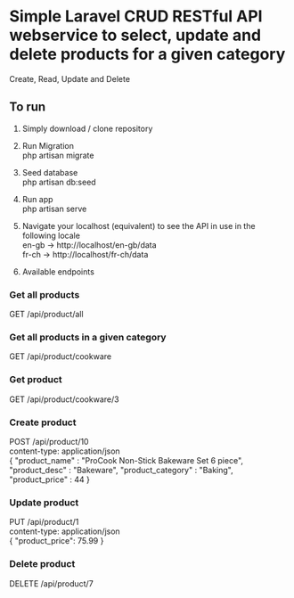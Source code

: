 # Simple Laravel CRUD RESTful API webservice to select, update and delete products for a given category
Create, Read, Update and Delete 

## To run 
1) Simply download / clone repository<br>
2) Run Migration<br>
    php artisan migrate
3) Seed database<br>
    php artisan db:seed
4) Run app<br>
    php artisan serve

5) Navigate your localhost (equivalent)  to see the API in use in the following locale <br>
    en-gb -> http://localhost/en-gb/data <br>
    fr-ch -> http://localhost/fr-ch/data <br>    

6) Available endpoints <br>
### Get all products
GET /api/product/all 

### Get all products in a given category
GET /api/product/cookware 

### Get product
GET /api/product/cookware/3 

### Create product
POST /api/product/10 <br>
content-type: application/json <br>
{
    "product_name" : "ProCook Non-Stick Bakeware Set 6 piece",
    "product_desc" : "Bakeware",
    "product_category" : "Baking",
    "product_price" : 44
}

### Update product
PUT /api/product/1 <br>
content-type: application/json <br>
{
    "product_price": 75.99
}

### Delete product
DELETE /api/product/7 
